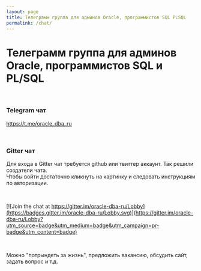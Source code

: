 ```yaml
---
layout: page
title: Телеграмм группа для админов Oracle, программистов SQL PLSQL
permalink: /chat/
---
```


# Телеграмм группа для админов Oracle, программистов SQL и PL/SQL

<br/>

### Telegram чат

https://t.me/oracle_dba_ru

<br/>

### Gitter чат

Для входа в Gitter чат требуется github или твиттер аккаунт. Так решили создатели чата.  
Чтобы войти достаточно кликнуть на картинку и следовать инструкциям по авторизации.

<br/>

[![Join the chat at https://gitter.im/oracle-dba-ru/Lobby](https://badges.gitter.im/oracle-dba-ru/Lobby.svg)](https://gitter.im/oracle-dba-ru/Lobby?utm_source=badge&utm_medium=badge&utm_campaign=pr-badge&utm_content=badge)

<br/>

Можно "потрындеть за жизнь", предложить вакансию, обсудить сайт, задать вопрос и т.д.
